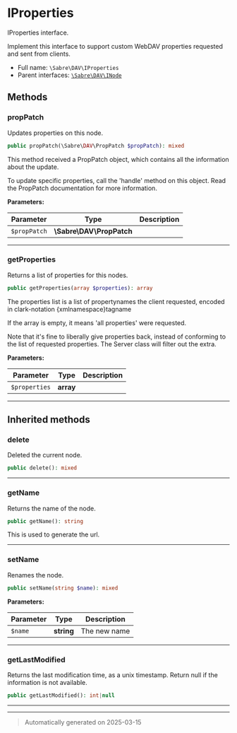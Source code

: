 
# IProperties

IProperties interface.

Implement this interface to support custom WebDAV properties requested and sent from clients.

* Full name: `\Sabre\DAV\IProperties`
* Parent interfaces: [`\Sabre\DAV\INode`](./INode.md)


## Methods


### propPatch

Updates properties on this node.

```php
public propPatch(\Sabre\DAV\PropPatch $propPatch): mixed
```

This method received a PropPatch object, which contains all the
information about the update.

To update specific properties, call the 'handle' method on this object.
Read the PropPatch documentation for more information.






**Parameters:**

| Parameter | Type | Description |
|-----------|------|-------------|
| `$propPatch` | **\Sabre\DAV\PropPatch** |  |





***

### getProperties

Returns a list of properties for this nodes.

```php
public getProperties(array $properties): array
```

The properties list is a list of propertynames the client requested,
encoded in clark-notation {xmlnamespace}tagname

If the array is empty, it means 'all properties' were requested.

Note that it's fine to liberally give properties back, instead of
conforming to the list of requested properties.
The Server class will filter out the extra.






**Parameters:**

| Parameter | Type | Description |
|-----------|------|-------------|
| `$properties` | **array** |  |





***


## Inherited methods


### delete

Deleted the current node.

```php
public delete(): mixed
```












***

### getName

Returns the name of the node.

```php
public getName(): string
```

This is used to generate the url.










***

### setName

Renames the node.

```php
public setName(string $name): mixed
```








**Parameters:**

| Parameter | Type | Description |
|-----------|------|-------------|
| `$name` | **string** | The new name |





***

### getLastModified

Returns the last modification time, as a unix timestamp. Return null
if the information is not available.

```php
public getLastModified(): int|null
```












***


***
> Automatically generated on 2025-03-15
